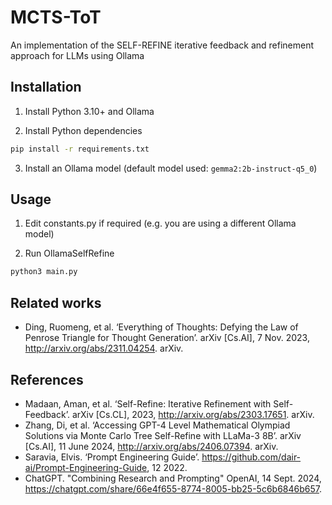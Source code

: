 # MCTS-ToT
An implementation of the SELF-REFINE iterative feedback and refinement approach for LLMs using Ollama

## Installation
1) Install Python 3.10+ and Ollama

2) Install Python dependencies
```sh
pip install -r requirements.txt
```

3) Install an Ollama model (default model used: `gemma2:2b-instruct-q5_0`)

## Usage
1) Edit constants.py if required (e.g. you are using a different Ollama model)

2) Run OllamaSelfRefine
```sh
python3 main.py
```

## Related works
- Ding, Ruomeng, et al. ‘Everything of Thoughts: Defying the Law of Penrose Triangle for Thought Generation’. arXiv [Cs.AI], 7 Nov. 2023, http://arxiv.org/abs/2311.04254. arXiv.

## References
- Madaan, Aman, et al. ‘Self-Refine: Iterative Refinement with Self-Feedback’. arXiv [Cs.CL], 2023, http://arxiv.org/abs/2303.17651. arXiv.
- Zhang, Di, et al. ‘Accessing GPT-4 Level Mathematical Olympiad Solutions via Monte Carlo Tree Self-Refine with LLaMa-3 8B’. arXiv [Cs.AI], 11 June 2024, http://arxiv.org/abs/2406.07394. arXiv.
- Saravia, Elvis. ‘Prompt Engineering Guide’. https://github.com/dair-ai/Prompt-Engineering-Guide, 12 2022.
- ChatGPT. "Combining Research and Prompting" OpenAI, 14 Sept. 2024, https://chatgpt.com/share/66e4f655-8774-8005-bb25-5c6b6846b657.
